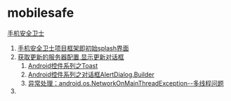 mobilesafe
==========
[手机安全卫士](http://blog.csdn.net/column/details/android-mobilesafe.html)



1. [手机安全卫士项目框架即初始splash界面](http://blog.csdn.net/bruce_6/article/details/39551425)
2. [获取更新的服务器配置,显示更新对话框](http://blog.csdn.net/bruce_6/article/details/39640263)
	1. [Android控件系列之Toast](http://blog.csdn.net/bruce_6/article/details/39640257)
	2. [Android控件系列之对话框AlertDialog.Builder](http://blog.csdn.net/bruce_6/article/details/39640735)
	3. [异常处理：android.os.NetworkOnMainThreadException--多线程问题](http://blog.csdn.net/bruce_6/article/details/39640587)
2. 
